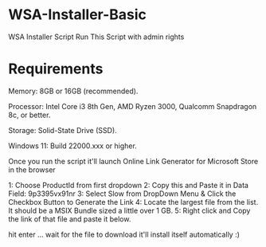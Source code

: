 # WSA-Installer-Basic
WSA Installer Script
Run This Script with admin rights 


# Requirements

Memory: 8GB or 16GB (recommended).

Processor: Intel Core i3 8th Gen, AMD Ryzen 3000, Qualcomm Snapdragon 8c, or better.

Storage: Solid-State Drive (SSD).

Windows 11: Build 22000.xxx or higher.

Once you run the script it'll launch Online Link Generator for Microsoft Store in the browser 

1: Choose ProductId from first dropdown
2: Copy this and Paste it in Data Field: 9p3395vx91nr
3: Select Slow from DropDown Menu & Click the Checkbox Button to Generate the Link
4: Locate the largest file from the list. It should be a MSIX Bundle sized a little over 1 GB.
5: Right click and Copy the link of that file and paste it below.

hit enter ... wait for the file to download it'll install itself automatically :) 
